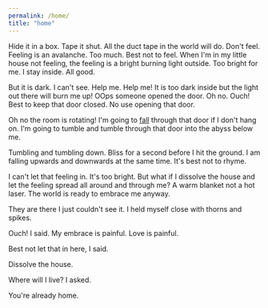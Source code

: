 ```yaml
---
permalink: /home/
title: "home"
---
```


Hide it in a box. Tape it shut. All the duct tape in the world will do. Don't feel. Feeling is an avalanche. Too much. Best not to feel. When I'm in my little house not feeling, the feeling is a bright burning light outside. Too bright for me. I stay inside. All good.

But it is dark. I can't see. Help me. Help me! It is too dark inside but the light out there will burn me up! OOps someone opened the door. Oh no. Ouch! Best to keep that door closed. No use opening that door.

Oh no the room is rotating! I'm going to <u>fall</u> through that door if I don't hang on. I'm going to tumble and tumble through that door into the abyss below me.

Tumbling and tumbling down. Bliss for a second before I hit the ground. I am falling upwards and downwards at the same time. It's best not to rhyme.

I can't let that feeling in. It's too bright. But what if I dissolve the house and let the feeling spread all around and through me? A warm blanket not a hot laser. The world is ready to embrace me anyway.

They are there I just couldn't see it. I held myself close with thorns and spikes.

Ouch! I said. My embrace is painful. Love is painful.

Best not let that in here, I said.

Dissolve the house.

Where will I live? I asked.

You're already home.
